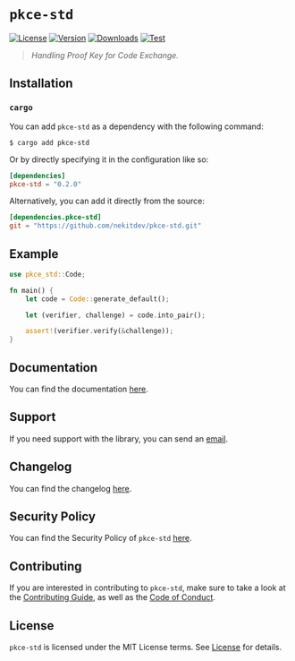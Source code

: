 # `pkce-std`

[![License][License Badge]][License]
[![Version][Version Badge]][Crate]
[![Downloads][Downloads Badge]][Crate]
[![Test][Test Badge]][Actions]

> *Handling Proof Key for Code Exchange.*

## Installation

### `cargo`

You can add `pkce-std` as a dependency with the following command:

```console
$ cargo add pkce-std
```

Or by directly specifying it in the configuration like so:

```toml
[dependencies]
pkce-std = "0.2.0"
```

Alternatively, you can add it directly from the source:

```toml
[dependencies.pkce-std]
git = "https://github.com/nekitdev/pkce-std.git"
```

## Example

```rust
use pkce_std::Code;

fn main() {
    let code = Code::generate_default();

    let (verifier, challenge) = code.into_pair();

    assert!(verifier.verify(&challenge));
}
```

## Documentation

You can find the documentation [here][Documentation].

## Support

If you need support with the library, you can send an [email][Email].

## Changelog

You can find the changelog [here][Changelog].

## Security Policy

You can find the Security Policy of `pkce-std` [here][Security].

## Contributing

If you are interested in contributing to `pkce-std`, make sure to take a look at the
[Contributing Guide][Contributing Guide], as well as the [Code of Conduct][Code of Conduct].

## License

`pkce-std` is licensed under the MIT License terms. See [License][License] for details.

[Email]: mailto:support@nekit.dev

[Discord]: https://nekit.dev/chat

[Actions]: https://github.com/nekitdev/pkce-std/actions

[Changelog]: https://github.com/nekitdev/pkce-std/blob/main/CHANGELOG.md
[Code of Conduct]: https://github.com/nekitdev/pkce-std/blob/main/CODE_OF_CONDUCT.md
[Contributing Guide]: https://github.com/nekitdev/pkce-std/blob/main/CONTRIBUTING.md
[Security]: https://github.com/nekitdev/pkce-std/blob/main/SECURITY.md

[License]: https://github.com/nekitdev/pkce-std/blob/main/LICENSE

[Crate]: https://crates.io/crates/pkce-std
[Documentation]: https://docs.rs/pkce-std

[License Badge]: https://img.shields.io/crates/l/pkce-std
[Version Badge]: https://img.shields.io/crates/v/pkce-std
[Downloads Badge]: https://img.shields.io/crates/dr/pkce-std
[Test Badge]: https://github.com/nekitdev/pkce-std/workflows/test/badge.svg
